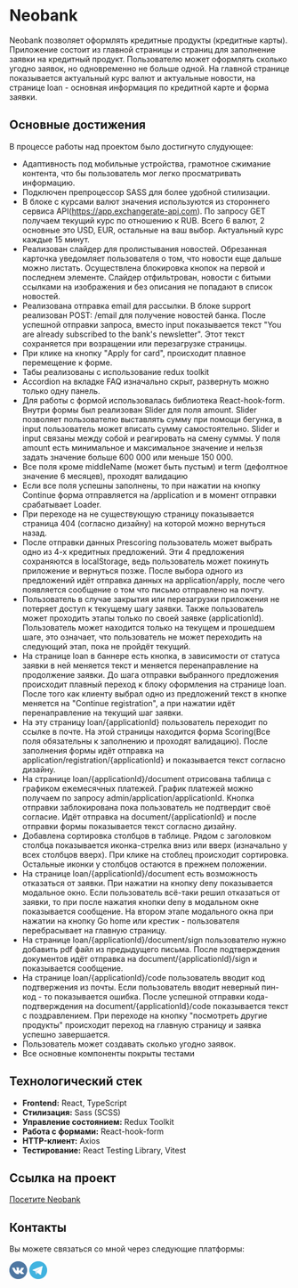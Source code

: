 
# Neobank

Neobank позволяет оформлять кредитные продукты (кредитные карты). Приложение состоит из главной страницы и страниц для заполнение заявки на кредитный продукт. Пользователю может оформлять сколько угодно заявок, но одновременно не больше одной. На главной странице показывается актуальный курс валют и актуальные новости, на странице loan - основная информация по кредитной карте и форма заявки.

## Основные достижения

В процессе работы над проектом было достигнуто слудующее:

- Адаптивность под мобильные устройства, грамотное сжимание контента, что бы пользователь мог легко просматривать информацию.
- Подключен препроцессор SASS для более удобной стилизации.
- В блоке с курсами валют значения используются из стороннего сервиса API(https://app.exchangerate-api.com). По запросу GET получаем текущий курс по отношению к RUB. Всего 6 валют, 2 основные это USD, EUR, остальные на ваш выбор. Актуальный курс каждые 15 минут.
- Реализован слайдер для пролистывания новостей. Обрезанная карточка уведомляет пользователя о том, что новости еще дальше можно листать. Осуществлена блокировка кнопок на первой и последнем элементе. Слайдер отфильтрован, новости с битыми ссылками на изображения и без описания не попадают в список новостей.
- Реализована отправка email для рассылки. В блоке support реализован POST: /email для получение новостей банка. После успешной отправки запроса, вместо input показывается текст "You are already subscribed to the bank's newsletter". Этот текст сохраняется при возращении или перезагрузке страницы.
- При клике на кнопку "Apply for card", происходит плавное перемещение к форме.
- Табы реализованы с использование redux toolkit
- Accordion на вкладке FAQ изначально скрыт, развернуть можно только одну панель.
- Для работы с формой использовалась библиотека React-hook-form.
  Внутри формы был реализован Slider для поля amount. Slider позволяет пользователю выставлять сумму при помощи бегунка, в input пользователь может вписать сумму самостоятельно. Slider и input связаны между собой и реагировать на смену суммы. У поля amount есть минимальное и максимальное значение и нельзя задать значение больше 600 000 или меньше 150 000.
- Все поля кроме middleName (может быть пустым) и term (дефолтное значение 6 месяцев), проходят валидацию
- Если все поля успешны заполнены, то при нажатии на кнопку Continue форма отправляется на /application и в момент отправки срабатывает Loader.
- При переходе на не существующую страницу показывается страница 404 (согласно дизайну) на которой можно вернуться назад.
- После отправки данных Prescoring пользователь может выбрать одно из 4-х кредитных предложений. Эти 4 предложения сохраняются в localStorage, ведь пользователь может покинуть приложение и вернуться позже. После выбора одного из предложений идёт отправка данных на application/apply, после чего появляется сообщение о том что письмо отправлено на почту.
- Пользователь в случае закрытия или перезагрузки приложения не потеряет доступ к текущему шагу заявки. Также пользователь может проходить этапы только по своей заявке (applicationId). Пользователь может находится только на текущем и прошедшем шаге, это означает, что пользователь не может переходить на следующий этап, пока не пройдёт текущий.
- На странице loan в баннере есть кнопка, в зависимости от статуса заявки в ней меняется текст и меняется перенаправление на продолжение заявки. До шага отправки выбранного предложения происходит плавный переход к блоку оформления на странице loan. После того как клиенту выбрал одно из предложений текст в кнопке меняется на "Continue registration", а при нажатии идёт перенаправление на текущий шаг заявки.
- На эту страницу loan/{applicationId} пользователь переходит по ссылке в почте. На этой страницы находится форма Scoring(Все поля обязательны к заполнению и проходят валидацию). После заполнения формы идёт отправка на application/registration/{applicationId} и показывается текст согласно дизайну.
- На странице loan/{applicationId}/document отрисована таблица с графиком ежемесячных платежей. График платежей можно получаем по запросу admin/application/applicationId. Кнопка отправки заблокирована пока пользователь не подтвердит своё согласие. Идёт отправка на document/{applicationId} и после отправки формы показывается текст согласно дизайну.
- Добавлена сортировка столбцов в таблице. Рядом с заголовком столбца показывается иконка-стрелка вниз или вверх (изначально у всех столбцов вверх). При клике на стоблец происходит сортировка. Остальные иконки у столбцов остаются в прежнем положении.
- На странице loan/{applicationId}/document есть возможность отказаться от заявки. При нажатии на кнопку deny показывается модальное окно. Если пользователь всё-таки решил отказаться от заявки, то при после нажатия кнопки deny в модальном окне показывается сообщение. На втором этапе модального окна при нажатии на кнопку Go home или крестик - пользователя перебрасывает на главную страницу.
- На странице loan/{applicationId}/document/sign пользователю нужно  добавить pdf файл из предыдущего письма. После подтверждения документов идёт отправка на document/{applicationId}/sign и показывается сообщение.
- На странице loan/{applicationId}/code пользователь вводит код подтвержения из почты. Если пользователь вводит неверный пин-код - то показывается ошибка.
После успешной отправки кода-подтверждения на document/{applicationId}/code показывается текст с поздравлением. При переходе на кнопку "посмотреть другие продукты" происходит переход на главную страницу и заявка успешно завершается.
- Пользователь может создавать сколько угодно заявок.
- Все основные компоненты покрыты тестами

## Технологический стек

*   **Frontend:** React, TypeScript
*   **Стилизация:** Sass (SCSS)
*   **Управление состоянием:** Redux Toolkit
*   **Работа с формами:** React-hook-form
*   **HTTP-клиент:** Axios
*   **Тестирование:** React Testing Library, Vitest

## Ссылка на проект

[Посетите Neobank](https://ageev-alexey.ru/Aliance/)

## Контакты

Вы можете связаться со мной через следующие платформы:

<a href="https://vk.com/id321802975"><img src="https://github.com/Alexey917/Alexey917/blob/main/assets/vk.png" width="32" height="32" /></a>
<a href="https://t.me/Alexey917"><img src="https://github.com/Alexey917/Alexey917/blob/main/assets/tg.png" width="32" height="32" /></a>
